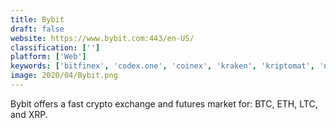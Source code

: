 ```yaml
---
title: Bybit
draft: false 
website: https://www.bybit.com:443/en-US/
classification: ['']
platform: ['Web']
keywords: ['bitfinex', 'codex.one', 'coinex', 'kraken', 'kriptomat', 'nazca', 'omgfin_exchange', 'unifypay']
image: 2020/04/Bybit.png
---
```

Bybit offers a fast crypto exchange and futures market for: BTC, ETH, LTC, and XRP.